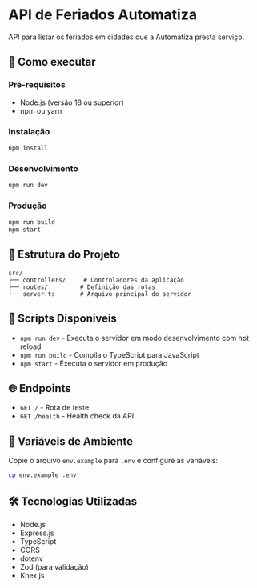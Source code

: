 # API de Feriados Automatiza

API para listar os feriados em cidades que a Automatiza presta serviço.

## 🚀 Como executar

### Pré-requisitos
- Node.js (versão 18 ou superior)
- npm ou yarn

### Instalação
```bash
npm install
```

### Desenvolvimento
```bash
npm run dev
```

### Produção
```bash
npm run build
npm start
```

## 📁 Estrutura do Projeto

```
src/
├── controllers/     # Controladores da aplicação
├── routes/         # Definição das rotas
└── server.ts       # Arquivo principal do servidor
```

## 🔧 Scripts Disponíveis

- `npm run dev` - Executa o servidor em modo desenvolvimento com hot reload
- `npm run build` - Compila o TypeScript para JavaScript
- `npm start` - Executa o servidor em produção

## 🌐 Endpoints

- `GET /` - Rota de teste
- `GET /health` - Health check da API

## 📝 Variáveis de Ambiente

Copie o arquivo `env.example` para `.env` e configure as variáveis:

```bash
cp env.example .env
```

## 🛠️ Tecnologias Utilizadas

- Node.js
- Express.js
- TypeScript
- CORS
- dotenv
- Zod (para validação)
- Knex.js




